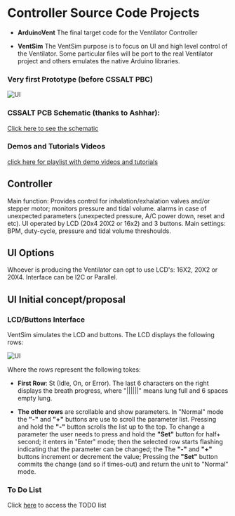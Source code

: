 # Controller Source Code Projects

* **ArduinoVent** The final target code for the Ventilator Controller

* **VentSim** The VentSim purpose is to focus on UI and high level control of the Ventilator. Some particular files will be port to the real Ventilator project and others emulates the native Arduino libraries.

### Very first Prototype (before CSSALT PBC)
![UI](Docs/proto01.JPG)


### CSSALT PCB Schematic (thanks to Ashhar):
[Click here to see the schematic](Docs/schematic.pdf)

### Demos and Tutorials Videos
[click here for playlist with demo videos and tutorials](https://www.youtube.com/watch?v=gKr-EH8vHxM&list=PLtBsFN3o4c54h5fr7lDnGuZhvKIA5Fhd3)

## Controller
Main function: Provides control for inhalation/exhalation valves and/or stepper motor; monitors pressure and tidal volume. alarms in case of unexpected parameters (unexpected pressure, A/C power down, reset and etc). UI operated by LCD (20x4 20X2 or 16x2) and 3 buttons. Main settings: BPM, duty-cycle, pressure and tidal volume threshoulds.

## UI Options
Whoever is producing the Ventilator can opt to use LCD's: 16X2, 20X2 or 20X4. Interface can be I2C or Parallel. 
## UI Initial concept/proposal

### LCD/Buttons Interface
VentSim simulates the LCD and buttons. The LCD displays the following rows:

![UI](Docs/Ventilator_UI_sample.png)

Where the rows represent the following tokes:

 * **First Row**: St (Idle, On, or Error). 
   The last 6 characters on the right displays the breath progress, where "||||||" means lung full and 6 spaces empty lung. 

 * **The other rows** are scrollable and show parameters. In "Normal" mode the **"-"** and **"+"** buttons are use to scroll the parameter list. Pressing and hold the **"-"** button scrolls the list up to the top.
 To change a parameter the user needs to press and hold the **"Set"** button for half+ second; it enters in "Enter" mode; then the selected row starts flashing indicating that the parameter can be changed; the The **"-"** and **"+"** buttons increment or decrement the value; Pressing the **"Set"** button commits the change (and so if times-out) and return the unit to "Normal" mode. 

### To Do List
Click [here](TODO.md) to access the TODO list

